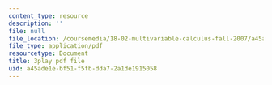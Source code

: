 ```yaml
---
content_type: resource
description: ''
file: null
file_location: /coursemedia/18-02-multivariable-calculus-fall-2007/a45ade1ebf51f5fbdda72a1de1915058_15HVevXRsBA.pdf
file_type: application/pdf
resourcetype: Document
title: 3play pdf file
uid: a45ade1e-bf51-f5fb-dda7-2a1de1915058
---
```

